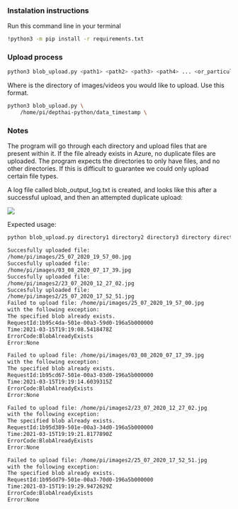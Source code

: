 ### Instalation instructions

Run this command line in your terminal

```bash
!python3 -m pip install -r requirements.txt
```

### Upload process

```bash
python3 blob_upload.py <path1> <path2> <path3> <path4> ... <or_particular_image/video>
```

Where <path> is the directory of images/videos you would like to upload. Use this format.

```bash
python3 blob_upload.py \
    /home/pi/depthai-python/data_timestamp \
```

### Notes

The program will go through each directory and upload files that are present within it. If the file already exists in Azure, no duplicate files are uploaded. The program expects the directories to only have files, and no other directories. If this is difficult to guarantee we could only upload certain file types. 

A log file called blob_output_log.txt is created, and looks like this after a successful upload, and then an attempted duplicate upload: 

![](https://lh6.googleusercontent.com/mX1Rdnr-H_8ZeL1jN3cZhbW40mJ-Q3ojyEHkPTaYqTj-X7gMduoklOU91o5TY02-_pTuJl58tmW2sD1LpY1CjaXBRHICyyKDHet0xnCkq8lM-fbEMyZaWb_EU8vgCAxqE2yMyUDd)

Expected usage: 
```bash
python blob_upload.py directory1 directory2 directory3 directory directory5 ...  image.png
```

```bash
Succesfully uploaded file:
/home/pi/images/25_07_2020_19_57_00.jpg
Succesfully uploaded file:
/home/pi/images/03_08_2020_07_17_39.jpg
Succesfully uploaded file:
/home/pi/images2/23_07_2020_12_27_02.jpg
Succesfully uploaded file:
/home/pi/images2/25_07_2020_17_52_51.jpg
Failed to upload file: /home/pi/images/25_07_2020_19_57_00.jpg
with the following exception:
The specified blob already exists.
RequestId:1b95c4da-501e-00a3-59d0-196a5b000000
Time:2021-03-15T19:19:08.5418478Z
ErrorCode:BlobAlreadyExists
Error:None

Failed to upload file: /home/pi/images/03_08_2020_07_17_39.jpg
with the following exception:
The specified blob already exists.
RequestId:1b95cd67-501e-00a3-03d0-196a5b000000
Time:2021-03-15T19:19:14.6039315Z
ErrorCode:BlobAlreadyExists
Error:None

Failed to upload file: /home/pi/images2/23_07_2020_12_27_02.jpg
with the following exception:
The specified blob already exists.
RequestId:1b95d389-501e-00a3-34d0-196a5b000000
Time:2021-03-15T19:19:21.8177890Z
ErrorCode:BlobAlreadyExists
Error:None

Failed to upload file: /home/pi/images2/25_07_2020_17_52_51.jpg
with the following exception:
The specified blob already exists.
RequestId:1b95dd79-501e-00a3-70d0-196a5b000000
Time:2021-03-15T19:19:29.9472629Z
ErrorCode:BlobAlreadyExists
Error:None
```
